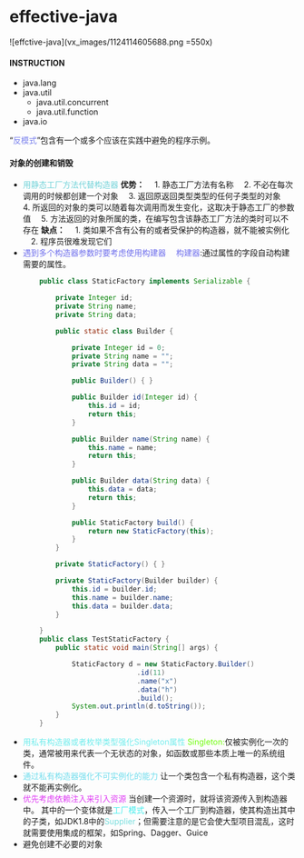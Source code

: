 # effective-java

![effctive-java](vx_images/1124114605688.png =550x)
#### INSTRUCTION
  - java.lang
  - java.util
     * java.util.concurrent
     * java.util.function
  - java.io

  “<font color=#7980ED>反模式</font>”包含有一个或多个应该在实践中避免的程序示例。

#### 对象的创建和销毁
   - <font color=#72D3D9>用静态工厂方法代替构造器</font>
      **优势：**
            &emsp;1. 静态工厂方法有名称
            &emsp;2. 不必在每次调用的时候都创建一个对象
            &emsp;3. 返回原返回类型类型的任何子类型的对象
            &emsp;4. 所返回的对象的类可以随着每次调用而发生变化，这取决于静态工厂的参数值
            &emsp;5. 方法返回的对象所属的类，在编写包含该静态工厂方法的类时可以不存在
      **缺点：**
             &emsp;1. 类如果不含有公有的或者受保护的构造器，就不能被实例化
             &emsp;2. 程序员很难发现它们
  - <font color=#7070ED>遇到多个构造器参数时要考虑使用构建器</font>
      &emsp;<font color=#7070ED>构建器</font>:通过属性的字段自动构建需要的属性。
    ```java
        public class StaticFactory implements Serializable {

            private Integer id;
            private String name;
            private String data;

            public static class Builder {

                private Integer id = 0;
                private String name = "";
                private String data = "";

                public Builder() { }

                public Builder id(Integer id) {
                    this.id = id;
                    return this;
                }

                public Builder name(String name) {
                    this.name = name;
                    return this;
                }

                public Builder data(String data) {
                    this.data = data;
                    return this;
                }

                public StaticFactory build() {
                    return new StaticFactory(this);
                }
            }

            private StaticFactory() { }

            private StaticFactory(Builder builder) {
                this.id = builder.id;
                this.name = builder.name;
                this.data = builder.data;
            }

        }
        public class TestStaticFactory {
            public static void main(String[] args) {

                StaticFactory d = new StaticFactory.Builder()
                                .id(11)
                                .name("x")
                                .data("h")
                                .build();
                System.out.println(d.toString());
            }
        }
    ```
  - <font color=#70EDED>用私有构造器或者枚举类型强化Singleton属性</font>
     <font color=#70FDSD>Singleton:</font>仅被实例化一次的类，通常被用来代表一个无状态的对象，如函数或那些本质上唯一的系统组件。
  - <font color=#70DDED>通过私有构造器强化不可实例化的能力</font>
     让一个类包含一个私有构造器，这个类就不能再实例化。
  - <font color=#DF3DF4>优先考虑依赖注入来引入资源</font>
     当创建一个资源时，就将该资源传入到构造器中。 其中的一个变体就是<font color=#46EDED>工厂模式</font>，传入一个工厂到构造器，使其构造出其中的子类，如JDK1.8中的<font color=#78DEDE>Supplier<T></font>；但需要注意的是它会使大型项目混乱，这时就需要使用集成的框架，如Spring、Dagger、Guice
  - <font color>避免创建不必要的对象</font>
# 




